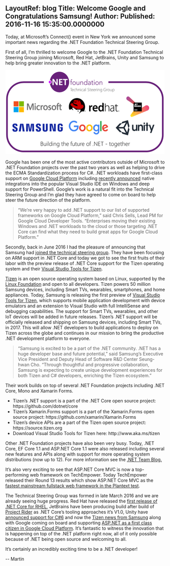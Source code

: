 LayoutRef: blog
Title: Welcome Google and Congratulations Samsung!
Author: 
Published: 2016-11-16 15:35:00.0000000
---
<p>Today, at Microsoft’s Connect() event in New York we announced some important news regarding the .NET Foundation Technical Steering Group.</p>

<p>First of all, I’m thrilled to welcome Google to the .NET Foundation Technical Steering Group joining Microsoft, Red Hat, JetBrains, Unity and Samsung to help bring greater innovation to the .NET platform.</p>

<p><img src="assets/posts/tsg-2016.png" width="500" alt=".NET Foundation Technical Steerinh Group"></p>

<p>Google has been one of the most active contributors outside of Microsoft to .NET Foundation projects over the past two years as well as helping to drive the ECMA Standardization process for C#. .NET workloads have first-class support on <a href="https://cloudplatform.googleblog.com/2016/08/making-ASP.NET-apps-first-class-citizens-on-Google-Cloud-Platform.html">Google Cloud Platform</a> including <a href="https://opensource.googleblog.com/2016/09/net-and-powershell-tooling-for-google.html">recently announced</a> native integrations into the popular Visual Studio IDE on Windows and deep support for PowerShell. Google’s work is a natural fit into the Technical Steering Group and I’m glad they have agreed to come on board to help steer the future direction of the platform.</p>

<blockquote>
<p>“We’re very happy to add .NET support to our list of supported
frameworks on Google Cloud Platform,” said Chris Sells, Lead PM for
Google Cloud Developer Tools. “Enterprises moving their existing
Windows and .NET workloads to the cloud or those targeting .NET Core
can find what they need to build great apps for Google Cloud
Platform.”</p>
</blockquote>

<p>Secondly, back in June 2016 I had the pleasure of announcing that Samsung had <a href="/blog/2016/06/27/samsung-join-tsg">joined the technical steering group</a>. They have been focusing on ARM support in .NET Core and today we got to see the first fruits of their labor with the preview release of .NET Core support for the Tizen operating system and their <a href="http://www.aka.ms/tizen">Visual Studio Tools for Tizen</a>. </p>

<p><a href="https://www.tizen.org/">Tizen</a> is an open source operating system based on Linux, supported by the <a href="https://www.linuxfoundation.org/">Linux Foundation</a> and open to all developers. Tizen powers 50 million Samsung devices, including Smart TVs, wearables, smartphones, and home appliances. Today, Samsung is releasing the first preview of <a href="http://www.aka.ms/tizen">Visual Studio Tools for Tizen</a>, which supports mobile application development with device emulators and an extension to Visual Studio with full IntelliSense and debugging capabilities. The support for Smart TVs, wearables, and other IoT devices will be added in future releases. Tizen’s .NET support will be officially released and shipping on Samsung devices, including Smart TVs, in 2017. This will allow .NET developers to build applications to deploy on Tizen across the globe and continues in our mission to bring the productive .NET development platform to everyone.</p>

<blockquote>
<p>“Samsung is excited to be a part of the .NET community. .NET has a
huge developer base and future potential,” said Samsung’s Executive
Vice President and Deputy Head of Software R&amp;D Center Seung-hwan Cho.
“Through thoughtful and progressive collaboration, Samsung is
expecting to create unique development experiences for both Tizen and
C# developers, enriching the Tizen ecosystem.”</p>
</blockquote>

<p>Their work builds on top of several .NET Foundation projects including .NET Core, Mono and Xamarin Forms.</p>

<ul>
<li>Tizen’s .NET support is a part of the .NET Core open source project: https://github.com/dotnet/core  </li>
<li>Tizen’s Xamarin.Forms support is a part of the Xamarin.Forms open source project: https://github.com/xamarin/Xamarin.Forms</li>
<li>Tizen’s device APIs are a part of the Tizen open source project: https://source.tizen.org</li>
<li>Download Visual Studio Tools for Tizen here: http://www.aka.ms/tizen</li>
</ul>

<p>Other .NET Foundation projects have also been very busy. Today, .NET Core, EF Core 1.1 and ASP.NET Core 1.1 were also released including several new features and APIs along with support for more operating system distributions (now up to 12). For more information see the <a href="https://blogs.msdn.microsoft.com/dotnet">.NET Team Blog.</a></p>

<p>It’s also very exciting to see that ASP.NET Core MVC is now a top-performing web framework on TechEmpower. Today TechEmpower released their Round 13 results which show ASP.NET Core MVC as the <a href="https://aka.ms/techempower">fastest mainstream fullstack web framework in the Plantext test</a>.</p>

<p>The Technical Steering Group was formed in late March 2016 and we are already seeing huge progress. Red Hat have released the <a href="http://developers.redhat.com/dotnet/">first release of .NET Core for RHEL</a>, JetBrains have been producing build after build of <a href="https://www.jetbrains.com/rider/">Project Rider</a> as .NET Core’s tooling approaches it’s V1.0, Unity have <a href="https://forum.unity3d.com/threads/upgraded-mono-net-in-editor-on-5-5-0b9.438359/">announced support for C#6</a> and now the <a href="http://www.aka.ms/tizen">Tizen news from Samsung</a> along with Google coming on board and supporting <a href="https://cloudplatform.googleblog.com/2016/08/making-ASP.NET-apps-first-class-citizens-on-Google-Cloud-Platform.html">ASP.NET as a first class citizen in Google Cloud Platform</a>. It’s fantastic to witness the innovation that is happening on top of the .NET platform right now, all of it only possible because of .NET being open source and welcoming to all. </p>

<p>It’s certainly an incredibly exciting time to be a .NET developer!</p>

<p>-- Martin</p>
